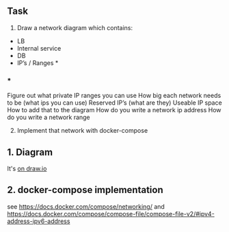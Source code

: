 ## Task
1. Draw a network diagram which contains:
- LB
- Internal service
- DB
- IP’s / Ranges *

### *
Figure out what private IP ranges you can use
How big each network needs to be (what ips you can use)
Reserved IP’s (what are they)
Useable IP space
How to add that to the diagram
How do you write a network ip address
How do you write a network range

2. Implement that network with docker-compose

## 1. Diagram
It's [on draw.io](https://www.draw.io/?lightbox=1&highlight=0000ff&edit=_blank&layers=1&nav=1#G15duoShkEwiMZYdJx4AoJRMauaZW6e5qq)

## 2. docker-compose implementation
see https://docs.docker.com/compose/networking/
and https://docs.docker.com/compose/compose-file/compose-file-v2/#ipv4-address-ipv6-address
